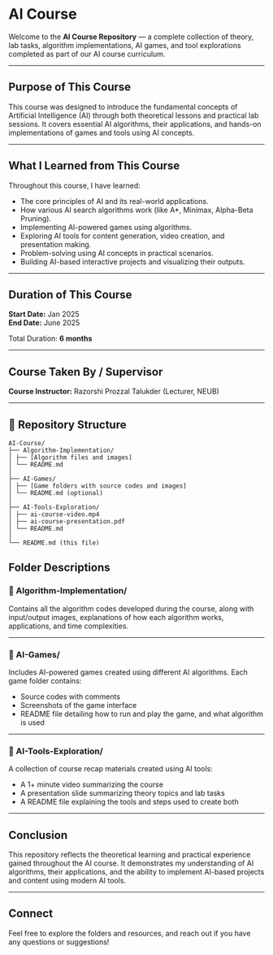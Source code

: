 # AI Course

Welcome to the **AI Course Repository** — a complete collection of theory, lab tasks, algorithm implementations, AI games, and tool explorations completed as part of our AI course curriculum.

---

## Purpose of This Course

This course was designed to introduce the fundamental concepts of Artificial Intelligence (AI) through both theoretical lessons and practical lab sessions. It covers essential AI algorithms, their applications, and hands-on implementations of games and tools using AI concepts.

---

##  What I Learned from This Course

Throughout this course, I have learned:
- The core principles of AI and its real-world applications.
- How various AI search algorithms work (like A*, Minimax, Alpha-Beta Pruning).
- Implementing AI-powered games using algorithms.
- Exploring AI tools for content generation, video creation, and presentation making.
- Problem-solving using AI concepts in practical scenarios.
- Building AI-based interactive projects and visualizing their outputs.

---

## Duration of This Course

**Start Date:** Jan 2025  
**End Date:** June 2025  

Total Duration: **6 months**

---

## Course Taken By / Supervisor

**Course Instructor:** Razorshi Prozzal Talukder (Lecturer, NEUB)

---

## 📂 Repository Structure
```
AI-Course/
├── Algorithm-Implementation/
│ ├── [Algorithm files and images]
│ └── README.md
│
├── AI-Games/
│ ├── [Game folders with source codes and images]
│ └── README.md (optional)
│
├── AI-Tools-Exploration/
│ ├── ai-course-video.mp4
│ ├── ai-course-presentation.pdf 
│ └── README.md
│
└── README.md (this file)
```

## Folder Descriptions

### 📁 Algorithm-Implementation/
Contains all the algorithm codes developed during the course, along with input/output images, explanations of how each algorithm works, applications, and time complexities.

---

### 📁 AI-Games/
Includes AI-powered games created using different AI algorithms. Each game folder contains:
- Source codes with comments
- Screenshots of the game interface
- README file detailing how to run and play the game, and what algorithm is used

---

### 📁 AI-Tools-Exploration/
A collection of course recap materials created using AI tools:
- A 1+ minute video summarizing the course
- A presentation slide summarizing theory topics and lab tasks
- A README file explaining the tools and steps used to create both

---

## Conclusion

This repository reflects the theoretical learning and practical experience gained throughout the AI course. It demonstrates my understanding of AI algorithms, their applications, and the ability to implement AI-based projects and content using modern AI tools.

---

## Connect

Feel free to explore the folders and resources, and reach out if you have any questions or suggestions!